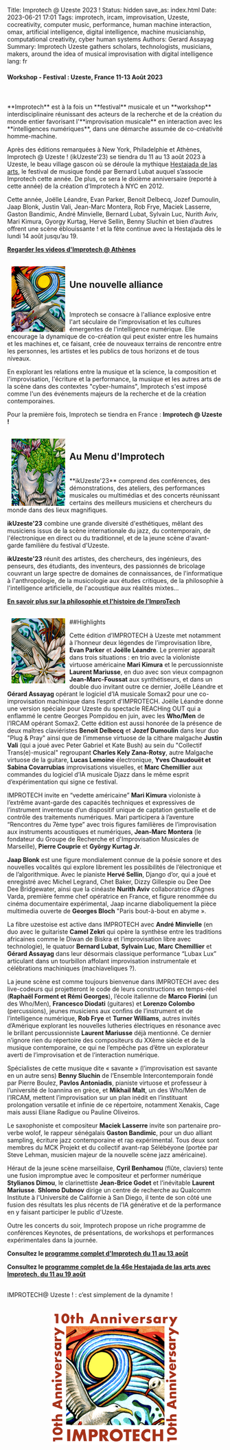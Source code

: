 Title: Improtech @ Uzeste 2023 !
Status: hidden
save_as: index.html
Date: 2023-06-21 17:01
Tags: improtech, ircam, improvisation, Uzeste, cocreativity, computer music, performance, human machine interaction, omax, artificial intelligence, digital intelligence, machine musicianship, computational creativity, cyber human systems
Authors: Gerard Assayag
Summary: Improtech Uzeste gathers scholars, technologists, musicians, makers, around the idea of musical improvisation with digital intelligence
lang: fr

#### Workshop - Festival : Uzeste, France 11-13 Août 2023
<br>
<br>
**Improtech** est à la fois un **festival** musicale et un **workshop** interdisciplinaire réunissant des acteurs de la recherche et de la création du monde entier favorisant l'**improvisation musicale** en interaction avec les **intelligences numériques**, dans une démarche assumée de co-créativité homme-machine.

Après des éditions remarquées à New York, Philadelphie et Athènes, Improtech @ Uzeste ! (ikUzeste'23) se tiendra du 11 au 13 août 2023 à Uzeste, le beau village gascon où se déroule la mythique [Hestajada de las arts](http://uzeste.org/), le festival de musique fondé par Bernard Lubat auquel s’associe Improtech cette année. De plus, ce sera le dixième anniversaire (reporté à cette année) de la création d’Improtech à NYC en 2012.

Cette année, Joëlle Léandre, Evan Parker, Benoit Delbecq, Jozef Dumoulin, Jaap Blonk, Justin Vali, Jean-Marc Montera, 	Rob Frye, Maciek Lasserre, Gaston Bandimic, André Minvielle, Bernard Lubat, Sylvain Luc, Nurith Aviv, Mari Kimura, Gyorgy Kurtag, Hervé Sellin, Benny Sluchin et bien d’autres offrent une scène éblouissante ! et la fête continue avec la Hestajada dès le lundi 14 août jusqu’au 19.

**[Regarder les videos d'Improtech @ Athènes](https://improtech.ircam.fr/)**
 
<br>
<img src="./images/IKPoster_frag2.jpg" width="125" style="float:left" hspace="10">

## Une nouvelle alliance
<br>

Improtech se consacre à l'alliance explosive entre l'art séculaire de l'improvisation et les cultures émergentes de l'intelligence numérique. Elle encourage la dynamique de co-création qui peut exister entre les humains et les machines et, ce faisant, crée de nouveaux terrains de rencontre entre les personnes, les artistes et les publics de tous horizons et de tous niveaux.

En explorant les relations entre la musique et la science, la composition et l'improvisation, l'écriture et la performance, la musique et les autres arts de la scène dans des contextes "cyber-humains", Improtech s'est imposé comme l'un des événements majeurs de la recherche et de la création contemporaines.

Pour la première fois, Improtech se tiendra en France : **Improtech @ Uzeste !**


<br>
<img src="./images/IKPoster_frag3.jpg" width="125" style="float:left" hspace="10">

## Au Menu d'Improtech
<br>
**ikUzeste'23** comprend des conférences, des démonstrations, des ateliers, des performances musicales ou multimédias et des concerts réunissant certains des meilleurs musiciens et chercheurs du monde dans des lieux magnifiques.

**ikUzeste'23** combine une grande diversité d'esthétiques, mêlant des musiciens issus de la scène internationale du jazz, du contemporain, de l'électronique en direct ou du traditionnel, et de la jeune scène d'avant-garde familière du festival d'Uzeste.

**ikUzeste'23** réunit des artistes, des chercheurs, des ingénieurs, des penseurs, des étudiants, des inventeurs, des passionnés de bricolage couvrant un large spectre de domaines de connaissances, de l'informatique à l'anthropologie, de la musicologie aux études critiques, de la philosophie à l'intelligence artificielle, de l'acoustique aux réalités mixtes...

**[En savoir plus sur la philosophie et l'histoire de l’ImproTech]({filename}/pages/About.md)**


<br>
<img src="./images/IKPoster_frag1.jpg" width="125" style="float:left" hspace="10">
##Highlights
<br>

Cette édition d’IMPROTECH à Uzeste met notamment à l’honneur deux légendes de l’improvisation libre, **Evan Parker** et **Joëlle Léandre**. Le premier apparaît dans trois situations : en trio avec la violoniste virtuose américaine **Mari Kimura** et le percussionniste **Laurent Mariusse**, en duo avec son vieux compagnon **Jean-Marc-Foussat** aux synthétiseurs, et dans un double duo invitant outre ce dernier, Joëlle Léandre et **Gérard Assayag** opérant le logiciel d’IA musicale Somax2 pour une co-improvisation machinique dans l’esprit d'IMPROTECH. Joëlle Léandre donne une version spéciale pour Uzeste du spectacle REACHing OUT qui a enflammé le centre Georges Pompidou en juin, avec les **Who/Men** de l’IRCAM opérant Somax2.
Cette édition est aussi honorée de la présence de deux maîtres claviéristes **Benoit Delbecq** et **Jozef Dumoulin** dans leur duo "Plug & Pray" ainsi que de l’immense virtuose de la cithare malgache **Justin Vali** (qui a joué avec Peter Gabriel et Kate Bush) au sein du "Collectif Trans(e)-musical" regroupant **Charles Kely Zana-Rotsy**, autre Malgache virtuose de la guitare, **Lucas Lemoine** électronique, **Yves Chaudouët et Sabina Covarrubias** improvisations visuelles, et **Marc Chemillier** aux commandes du logiciel d’IA musicale Djazz dans le même esprit d’expérimentation qui signe ce festival.

IMPROTECH invite en “vedette américaine” **Mari Kimura** violoniste à l’extrême avant-garde des capacités techniques et expressives de l’instrument inventeuse d’un dispositif unique de captation gestuelle et de contrôle des traitements numériques. Mari participera à l’aventure “Rencontres du 7ème type” avec trois figures familières de l’improvisation aux instruments acoustiques et numériques, **Jean-Marc Montera** (le fondateur du Groupe de Recherche et d'Improvisation Musicales de Marseille), **Pierre Couprie** et **György Kurtag Jr**.

**Jaap Blonk** est une figure mondialement connue de la poésie sonore et des nouvelles vocalités qui explore librement les possibilités de l’électronique et de l’algorithmique. Avec le pianiste **Hervé Sellin**, Django d’or, qui a joué et enregistré avec Michel Legrand,  Chet Baker, Dizzy Gillespie ou Dee Dee Dee Bridgewater, ainsi que la cinéaste **Nurith Aviv** collaboratrice d’Agnes Varda, première femme chef opératrice en France, et figure renommée du cinéma documentaire expérimental, Jaap incarne diaboliquement la pièce multimedia ouverte de **Georges Bloch** "Paris bout-à-bout en abyme ».

La fibre uzestoise est active dans IMPROTECH avec **André Minvielle** (en duo avec le guitariste **Camel Zekri** qui opère la synthèse entre  les traditions africaines comme le Diwan de Biskra et l’improvisation libre avec technologie), le quatuor **Bernard Lubat**, **Sylvain Luc**, **Marc Chemillier** et **Gérard Assayag** dans leur désormais classique performance “Lubax Lux” articulant dans un tourbillon affolant improvisation instrumentale et célébrations machiniques (machiaveliques ?).

La jeune scène est comme toujours bienvenue dans IMPROTECH avec des live-codeurs qui projetteront le code de leurs constructions en temps-réel (**Raphaël Forment et Rémi Georges**), l’école italienne de **Marco Fiorini** (un des Who/Men), **Francesco Diodati** (guitares) et **Lorenzo Colombo** (percussions), jeunes musiciens aux confins de l’instrument et de l’intelligence numérique, **Rob Frye** et **Turner Williams**, autres invités d’Amérique explorant les nouvelles lutheries électriques en résonance avec le brillant percussionniste **Laurent Mariusse** déjà mentionné. Ce dernier n’ignore rien du répertoire des compositeurs du XXème siècle et de la musique contemporaine, ce qui ne l’empêche pas d’être un explorateur averti de l’improvisation et de l’interaction numérique.

Spécialistes de cette musique dite « savante » (l’improvisation est savante en un autre sens) **Benny Sluchin** de l’Ensemble Intercontemporain fondé par Pierre Boulez, **Pavlos Antoniadis**, pianiste virtuose et professeur à l’université de Ioannina en grèce, et **Mikhail Malt**, un des Who/Men de l’IRCAM, mettent l’improvisation sur un plan inédit en l’instituant prolongation versatile et infinie de ce répertoire, notamment Xenakis, Cage mais aussi Eliane Radigue ou Pauline Oliveiros.

Le saxophoniste et compositeur **Maciek Lasserre** invite son partenaire pro-verbe wolof, le rappeur sénégalais **Gaston Bandimic**, pour un duo alliant sampling, écriture jazz contemporaine et rap expérimental.
Tous deux sont membres du MCK Projekt et du collectif avant-rap Sélébéyone (portée par Steve Lehman, musicien majeur de la nouvelle scène jazz américaine).

Héraut de la jeune scène marseillaise, **Cyril Benhamou** (flûte, claviers) tente une fusion impromptue avec le compositeur et performer numérique **Stylianos Dimou**, le clarinettiste **Jean-Brice Godet** et l’inévitable **Laurent Mariusse**. **Shlomo Dubnov** dirige un centre de recherche au Qualcomm Institute à l'Université de Californie à San Diego, il tente de son côté une fusion des résultats les plus récents de l’IA générative et de la performance en y faisant participer le public d'Uzeste.


Outre les concerts du soir, Improtech propose un riche programme de conférences Keynotes, de présentations, de workshops et performances expérimentales dans la journée.

**Consultez le [programme complet d'Improtech du 11 au 13 août]({filename}/pages/Program.md)**

**Consultez le [programme complet de la 46e Hestajada de las arts avec Improtech, du 11 au 19 août]({filename}/doc/Hestejada46Program.pdf)**

<br>
IMPROTECH@ Uzeste ! :  c’est simplement de la dynamite !

<br>
<br>


<p align="center">
  <img src="./images/Logo_improtech_anniv.png" width="300">
</p>
